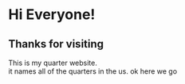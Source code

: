 # Hi Everyone!
## Thanks for visiting
This is my quarter website.  
it names all of the quarters in the us.
ok here we go
